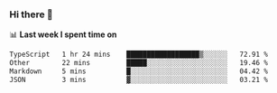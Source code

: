 ### Hi there 👋

<!--
**DBvc/DBvc** is a ✨ _special_ ✨ repository because its `README.md` (this file) appears on your GitHub profile.

Here are some ideas to get you started:

- 🔭 I’m currently working on ...
- 🌱 I’m currently learning ...
- 👯 I’m looking to collaborate on ...
- 🤔 I’m looking for help with ...
- 💬 Ask me about ...
- 📫 How to reach me: ...
- 😄 Pronouns: ...
- ⚡ Fun fact: ...
-->

📊 **Last week I spent time on**
<!--START_SECTION:waka-->

```txt
TypeScript   1 hr 24 mins    ██████████████████▒░░░░░░   72.91 %
Other        22 mins         █████░░░░░░░░░░░░░░░░░░░░   19.46 %
Markdown     5 mins          █░░░░░░░░░░░░░░░░░░░░░░░░   04.42 %
JSON         3 mins          ▓░░░░░░░░░░░░░░░░░░░░░░░░   03.21 %
```

<!--END_SECTION:waka-->
